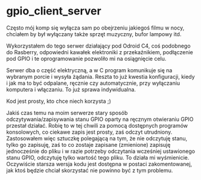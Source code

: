 # gpio_client_server
Często mój komp się wyłącza sam po obejrzeniu jakiegoś filmu w nocy, chciałem by był wyłączany także sprzęt muzyczny, bufor lampowy itd.

Wykorzystałem do tego serwer działający pod Odroid C4, coś podobnego do Rasberry, odpowiedni kawałek elektroniki z przekaźnikiem, podłączenie pod GPIO i te oprogramowanie pozwoliło mi na osiągnięcie celu.

Serwer dba o część elektryczną, a w C program komunikuje się na wybranym porcie i wysyła żądania. Reszta to już kwestia konfiguracji, kiedy i jak ma to być odpalane, ręcznie czy automatycznie, przy wyłączaniu komputera i włączaniu. To już sprawa indywidualna.

Kod jest prosty, kto chce niech korzysta ;)


Jakiś czas temu na moim serwerze stary sposób odczytywania/zapisywania stanu GPIO oparty na ręcznym otwieraniu GPIO przestał działać. Robię to w tej chwili za pomocą dostępnych programów konsolowych, co ciekawe zapis jest prosty, zaś odczyt utrudniony. Zastosowałem więc sztuczkę polegającą na tym, że nie odczytuję stanu, tylko go zapisuję, zaś to co zostaje zapisane (zmienione) zapisuję jednocześnie do pliku i w razie potrzeby odczytania wcześniej ustawionego stanu GPIO, odczytuję tylko wartość tego pliku. To działa mi wyśmienicie. Oczywiście starsza wersja kodu jest dostępna w postaci zakomentowanej, jak ktoś będzie chciał skorzystać nie powinno być z tym problemu.
